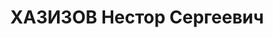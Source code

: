 ---
title: ХАЗИЗОВ Нестор Сергеевич
description: 'Род. в 1893, с. Преградное, армянин, обр.: малограмотный, б/п. Проживал:
  Красногвардейский р-н, с. Евдокимовское. Служащий

  Арестован 02.09.1937. Приговор: ВМН. Расстрелян'
---